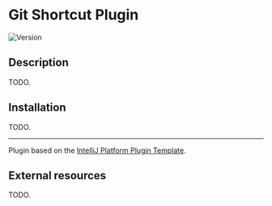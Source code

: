 # Git Shortcut Plugin

![Version](https://img.shields.io/jetbrains/plugin/v/com.mirkoalicastro.gitshortcut)

## Description

<!-- Plugin description -->
TODO.
<!-- Plugin description end -->

## Installation

TODO.

---
Plugin based on the [IntelliJ Platform Plugin Template][template].

## External resources

TODO.

[template]: https://github.com/JetBrains/intellij-platform-plugin-template